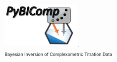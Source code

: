 ![alt text for screen readers](PyBICOMP_logo.png "Text to show on mouseover").

Bayesian Inversion of Complexometric Titration Data 
